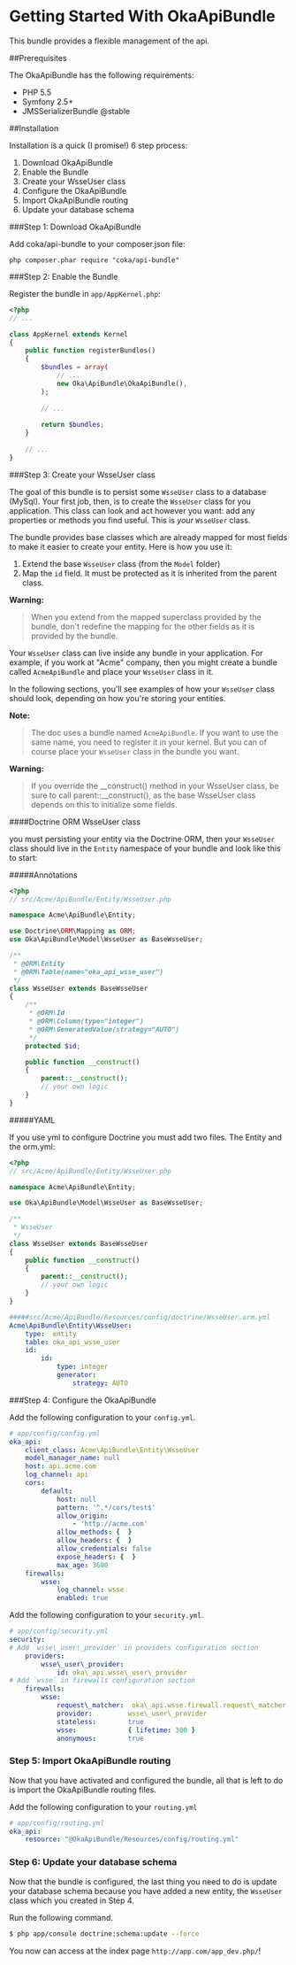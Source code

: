 **Getting Started With OkaApiBundle**
=====================================

This bundle provides a flexible management of the api.

##Prerequisites

The OkaApiBundle has the following requirements:
 - PHP 5.5
 - Symfony 2.5+
 - JMSSerializerBundle @stable

##Installation

Installation is a quick (I promise!) 6 step process:

1. Download OkaApiBundle
2. Enable the Bundle
3. Create your WsseUser class
4. Configure the OkaApiBundle
5. Import OkaApiBundle routing
6. Update your database schema

###Step 1: Download OkaApiBundle

Add coka/api-bundle to your composer.json file:

```
php composer.phar require "coka/api-bundle"
```

###Step 2: Enable the Bundle

Register the bundle in `app/AppKernel.php`:

```php
<?php
// ...

class AppKernel extends Kernel
{
	public function registerBundles()
	{
		$bundles = array(
			// ...
			new Oka\ApiBundle\OkaApiBundle(),
		);
		
		// ...
		
		return $bundles;
	}
	
	// ...
}
```

###Step 3: Create your WsseUser class

The goal of this bundle is to  persist some `WsseUser` class to a database (MySql). 
Your first job, then, is to create the `WsseUser` class for you application. 
This class can look and act however you want: add any
properties or methods you find useful. This is *your* `WsseUser` class.

The bundle provides base classes which are already mapped for most fields
to make it easier to create your entity. Here is how you use it:

1. Extend the base `WsseUser` class (from the ``Model`` folder)
2. Map the `id` field. It must be protected as it is inherited from the parent class.

**Warning:**

> When you extend from the mapped superclass provided by the bundle, don't
> redefine the mapping for the other fields as it is provided by the bundle.

Your `WsseUser` class can live inside any bundle in your application. For example,
if you work at "Acme" company, then you might create a bundle called `AcmeApiBundle`
and place your `WsseUser` class in it.

In the following sections, you'll see examples of how your `WsseUser` class should
look, depending on how you're storing your entities.

**Note:**

> The doc uses a bundle named `AcmeApiBundle`. If you want to use the same
> name, you need to register it in your kernel. But you can of course place
> your `WsseUser` class in the bundle you want.

**Warning:**

> If you override the __construct() method in your WsseUser class, be sure
> to call parent::__construct(), as the base WsseUser class depends on
> this to initialize some fields.

####Doctrine ORM WsseUser class

you must persisting your entity via the Doctrine ORM, then your `WsseUser` class
should live in the `Entity` namespace of your bundle and look like this to
start:

#####Annotations

```php
<?php
// src/Acme/ApiBundle/Entity/WsseUser.php

namespace Acme\ApiBundle\Entity;

use Doctrine\ORM\Mapping as ORM;
use Oka\ApiBundle\Model\WsseUser as BaseWsseUser;

/**
 * @ORM\Entity
 * @ORM\Table(name="oka_api_wsse_user")
 */
class WsseUser extends BaseWsseUser
{
    /**
     * @ORM\Id
     * @ORM\Column(type="integer")
     * @ORM\GeneratedValue(strategy="AUTO")
     */
    protected $id;

    public function __construct()
    {
        parent::__construct();
        // your own logic
    }
}
```

#####YAML

If you use yml to configure Doctrine you must add two files. The Entity and the orm.yml:

```php
<?php
// src/Acme/ApiBundle/Entity/WsseUser.php

namespace Acme\ApiBundle\Entity;

use Oka\ApiBundle\Model\WsseUser as BaseWsseUser;

/**
 * WsseUser
 */
class WsseUser extends BaseWsseUser
{
	public function __construct()
	{
		parent::__construct();
		// your own logic
	}
}
```

```yaml
#####src/Acme/ApiBundle/Resources/config/doctrine/WsseUser.orm.yml
Acme\ApiBundle\Entity\WsseUser:
    type:  entity
    table: oka_api_wsse_user
    id:
        id:
            type: integer
            generator:
                strategy: AUTO
```

###Step 4: Configure the OkaApiBundle

Add the following configuration to your `config.yml`.

``` yaml
# app/config/config.yml
oka_api:
    client_class: Acme\ApiBundle\Entity\WsseUser
    model_manager_name: null
    host: api.acme.com
    log_channel: api
    cors:
        default:
            host: null
            pattern: '^.*/cors/test$'
            allow_origin:
                - 'http://acme.com'
            allow_methods: {  }
            allow_headers: {  }
            allow_credentials: false
            expose_headers: {  }
            max_age: 3600
    firewalls:
        wsse:
            log_channel: wsse
            enabled: true
```

Add the following configuration to your `security.yml`.

``` yaml
# app/config/security.yml
security:
# Add `wsse\_user\_provider` in providers configuration section
    providers:
        wsse\_user\_provider:
            id: oka\_api.wsse\_user\_provider
# Add `wsse` in firewalls configuration section
    firewalls:
        wsse:
            request\_matcher:  oka\_api.wsse.firewall.request\_matcher
            provider:         wsse\_user\_provider
            stateless:        true
            wsse:             { lifetime: 300 }
            anonymous:        true
```

### Step 5: Import OkaApiBundle routing

Now that you have activated and configured the bundle, all that is left to do is
import the OkaApiBundle routing files.

Add the following configuration to your `routing.yml`

``` yaml
# app/config/routing.yml
oka_api:
    resource: "@OkaApiBundle/Resources/config/routing.yml"
```

### Step 6: Update your database schema

Now that the bundle is configured, the last thing you need to do is update your
database schema because you have added a new entity, the `WsseUser` class which you
created in Step 4.

Run the following command.

``` bash
$ php app/console doctrine:schema:update --force
```

You now can access at the index page `http://app.com/app_dev.php/`!